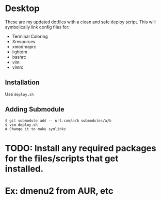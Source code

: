 # Desktop

These are my updated dotfiles with a clean and safe deploy script. This will
symbolically link config files for:

 - Terminal Coloring
 - Xresources
 - xmodmaprc
 - lightdm
 - bashrc
 - vim
 - vimrc

## Installation

Use `deploy.sh`

## Adding Submodule

```
$ git submodule add -- url.com/a/b submodules/a/b
$ vim deploy.sh
# Change it to make symlinks
```

# TODO: Install any required packages for the files/scripts that get installed.
# Ex: dmenu2 from AUR, etc
